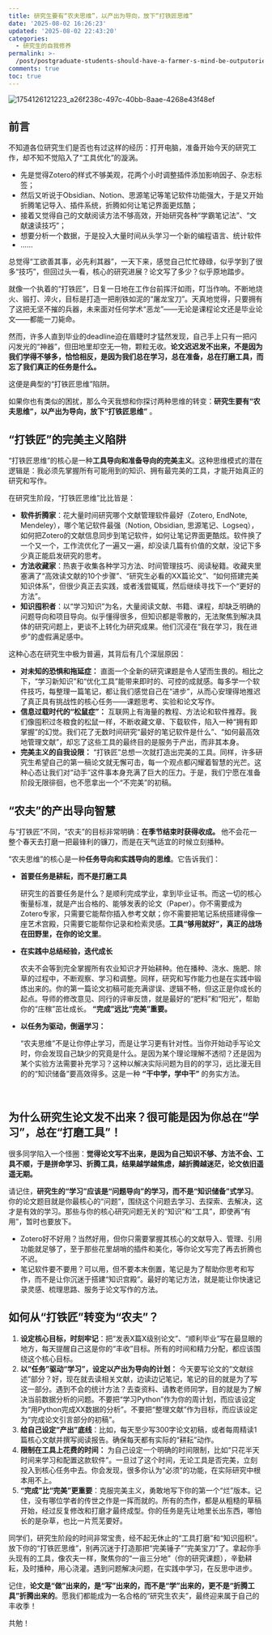 ```yaml
---
title: 研究生要有“农夫思维”，以产出为导向，放下“打铁匠思维”
date: '2025-08-02 16:26:23'
updated: '2025-08-02 22:43:20'
categories:
  - 研究生的自我修养
permalink: >-
  /post/postgraduate-students-should-have-a-farmer-s-mind-be-outputoriented-and-put-aside-the-blacksmith-s-mind-1evlno.html
comments: true
toc: true
---
```






![1754126121223_a26f238c-497c-40bb-8aae-4268e43f48ef](https://fastly.jsdelivr.net/gh/Achuan-2/PicBed@pic/assets/1754126121223_a26f238c-497c-40bb-8aae-4268e43f48ef-20250802171532-i8oir6f.png)​

## 前言

不知道各位研究生们是否也有过这样的经历：打开电脑，准备开始今天的研究工作，却不知不觉陷入了“工具优化”的漩涡。

- 先是觉得Zotero的样式不够美观，花两个小时调整插件添加影响因子、杂志标签；
- 然后又听说于Obsidian、Notion、思源笔记等笔记软件功能强大，于是又开始折腾笔记导入、插件系统，折腾如何让笔记界面更炫酷；
- 接着又觉得自己的文献阅读方法不够高效，开始研究各种“学霸笔记法”、“文献速读技巧”；
- 想要分析一个数据，于是投入大量时间从头学习一个新的编程语言、统计软件
- ……

总觉得“工欲善其事，必先利其器”，一天下来，感觉自己忙忙碌碌，似乎学到了很多“技巧”，但回过头一看，核心的研究进展？论文写了多少？似乎原地踏步。

就像一个执着的“打铁匠”，日复一日地在工作台前挥汗如雨，叮当作响。不断地烧火、锻打、淬火，目标是打造一把削铁如泥的“屠龙宝刀”。天真地觉得，只要拥有了这把无坚不摧的兵器，未来面对任何学术“恶龙”——无论是课程论文还是毕业论文——都能一刀毙命。

然而，许多人直到毕业的deadline迫在眉睫时才猛然发现，自己手上只有一把闪闪发光的“神器”，但田地里却空无一物，颗粒无收。**论文迟迟发不出来，不是因为我们学得不够多，恰恰相反，是因为我们总在学习，总在准备，总在打磨工具，而忘了我们真正的任务是什么。**

这便是典型的“打铁匠思维”陷阱。

如果你也有类似的困扰，那么今天我想和你探讨两种思维的转变：**研究生要有“农夫思维”，以产出为导向，放下“打铁匠思维”** 。

## “打铁匠”的完美主义陷阱

“打铁匠思维”的核心是一种**工具导向和准备导向的完美主义**。这种思维模式的潜在逻辑是：我必须先掌握所有可能用到的知识、拥有最完美的工具，才能开始真正的研究和写作。

在研究生阶段，“打铁匠思维”比比皆是：

- **软件折腾家**：花大量时间研究哪个文献管理软件最好（Zotero, EndNote, Mendeley），哪个笔记软件最强（Notion, Obsidian, 思源笔记、Logseq），如何把Zotero的文献信息同步到笔记软件，如何让笔记界面更酷炫。软件换了一个又一个，工作流优化了一遍又一遍，却没读几篇有价值的文献，没记下多少真正能启发研究的思考。
- ​**方法收藏家**：热衷于收集各种学习方法、时间管理技巧、阅读秘籍。收藏夹里塞满了“高效读文献的10个步骤”、“研究生必看的XX篇论文”、“如何搭建完美知识体系”，但很少真正去实践，或者浅尝辄辄，然后继续寻找下一个“更好的方法”。
- **知识囤积者**：以“学习知识”为名，大量阅读文献、书籍、课程，却缺乏明确的问题导向和项目导向。似乎懂得很多，但知识都是零散的，无法聚焦到解决具体的研究问题上，更谈不上转化为研究成果。他们沉浸在“我在学习，我在进步”的虚假满足感中。

这种心态在研究生中极为普遍，其背后有几个深层原因：

- **对未知的恐惧和拖延症：**  直面一个全新的研究课题是令人望而生畏的。相比之下，“学习新知识”和“优化工具”能带来即时的、可控的成就感。每多学一个软件技巧，每整理一篇笔记，都让我们感觉自己在“进步”，从而心安理得地推迟了真正具有挑战性的核心任务——课题思考、实验和论文写作。
- **信息过载时代的“松鼠症”：**  互联网上有海量的教程、方法论和软件推荐。我们像囤积过冬粮食的松鼠一样，不断收藏文章、下载软件，陷入一种“拥有即掌握”的幻觉。我们花了无数时间研究“最好的笔记软件是什么”、“如何最高效地管理文献”，却忘了这些工具的最终目的是服务于产出，而非其本身。
- **完美主义的自我设限：**  “打铁匠”总想一次就打造出完美的工具。同样，许多研究生希望自己的第一稿论文就无懈可击，每一个观点都闪耀着智慧的光芒。这种心态让我们对“动手”这件事本身充满了巨大的压力。于是，我们宁愿在准备阶段无限徘徊，也不愿拿出一个“不完美”的初稿。

## “农夫”的产出导向智慧

与“打铁匠”不同，“农夫”的目标非常明确：**在季节结束时获得收成。**  他不会花一整个春天去打磨一把最锋利的镰刀，而是在天气适宜的时候立刻播种。

“农夫思维”的核心是一种​**任务导向和实践导向的思维**。它告诉我们：

- **首要任务是耕耘，而不是打磨工具**

   研究生的首要任务是什么？是顺利完成学业，拿到毕业证书。而这一切的核心衡量标准，就是产出合格的、能够发表的论文（Paper）。你不需要成为Zotero专家，只需要它能帮你插入参考文献；你不需要把笔记系统搭建得像一座艺术宫殿，只需要它能帮你记录和检索灵感。**工具“够用就好”，真正的战场在田野里，在你的论文里**。
- **在实践中总结经验，迭代成长**

   农夫不会等到完全掌握所有农业知识才开始耕种。他在播种、浇水、施肥、除草的过程中，不断观察、学习和调整。同样，研究和写作能力也是在实践中锻炼出来的。你的第一篇论文初稿可能充满谬误、逻辑不畅，但这正是你成长的起点。导师的修改意见、同行的评审反馈，就是最好的“肥料”和“阳光”，帮助你的“庄稼”茁壮成长。 **“完成”远比“完美”重要。**
- **以任务为驱动，倒逼学习：**

  “农夫思维”不是让你停止学习，而是让学习更有针对性。当你开始动手写论文时，你会发现自己缺少的究竟是什么。是因为某个理论理解不透彻？还是因为某个实验方法需要补充学习？这种以解决实际问题为目的的学习，远比漫无目的的“知识储备”要高效得多。这是一种 **“干中学，学中干”** 的务实方法。

‍

## 为什么研究生论文发不出来？很可能是因为你总在“学习”，总在“打磨工具”！

很多同学陷入一个怪圈：**觉得论文写不出来，是因为自己知识不够、方法不会、工具不顺，于是拼命学习、折腾工具，结果越学越焦虑，越折腾越迷茫，论文依旧遥遥无期。**

请记住，**研究生的“学习”应该是“问题导向”的学习，而不是“知识储备”式学习**。你的论文题目就是你最核心的“问题”，围绕这个问题去学习、去探索、去解决，这才是有效的学习。那些与你的核心研究问题无关的“知识”和“工具”，即使再“有用”，暂时也要放下。

- Zotero好不好用？当然好用，但你只需要掌握其核心的文献导入、管理、引用功能就足够了，至于那些花里胡哨的插件和美化，等你论文写完了再去折腾也不迟。
- 笔记软件要不要用？可以用，但不要本末倒置，笔记是为了帮助你思考和写作，而不是让你沉迷于搭建“知识宫殿”。最好的笔记方法，就是能让你快速记录灵感、梳理思路、服务于论文写作的方法。

## 如何从“打铁匠”转变为“农夫”？

1. **设定核心目标，时刻牢记**：把“发表X篇X级别论文”、“顺利毕业”写在最显眼的地方，每天提醒自己这是你的“丰收”目标。所有的时间和精力分配，都应该围绕这个核心目标。
2. **以“任务”驱动“学习”，设定以产出为导向的计划：**  今天要写论文的“文献综述”部分？好，现在就去读相关文献，边读边记笔记，笔记的目的就是为了写这一部分。遇到不会的统计方法？去查资料、请教老师同学，目的就是为了解决当前数据分析的问题。不要把“学习Python”作为你的周计划，而应该设定为“用Python完成XX数据的分析”。不要把“整理文献”作为目标，而应该设定为“完成论文引言部分的初稿”。
3. **给自己设定“产出”底线**：比如，每天至少写300字论文初稿，或者每周精读1篇核心文献并撰写阅读报告。确保每天都有实际的“耕耘”动作。
4. **限制在工具上花费的时间：**  为自己设定一个明确的时间限制，比如“只花半天时间来学习和配置这款软件”。一旦过了这个时间，无论工具是否完美，立刻投入到核心任务中去。你会发现，很多你认为“必须”的功能，在实际研究中根本用不上。
5.  **“完成”比“完美”更重要**：克服完美主义，勇敢地写下你的第一个“烂”版本。记住，没有哪位学者的传世之作是一挥而就的。所有的杰作，都是从粗糙的草稿开始，经过反复修改和打磨才最终成型。你的任务是先让地里长出东西，哪怕长的是杂草，也比一片荒芜要好。

同学们，研究生阶段的时间非常宝贵，经不起无休止的“工具打磨”和“知识囤积”。放下你的“打铁匠思维”，别再沉迷于打造那把“完美锤子”“完美宝刀”了。拿起你手头现有的工具，像农夫一样，聚焦你的“一亩三分地”（你的研究课题），辛勤耕耘，及时播种，用心浇灌。遇到问题解决问题，在实践中学习，在反思中进步。

记住，​**论文是“做”出来的，是“写”出来的，而不是“学”出来的，更不是“折腾工具”折腾出来的**。愿我们都能成为一名合格的“研究生农夫”，最终迎来属于自己的丰收季！

共勉！

‍
